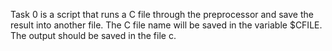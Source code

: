 Task 0 is a script that runs a C file through the preprocessor and save the result into another file. The C file name will be saved in the variable $CFILE. The output should be saved in the file c.
